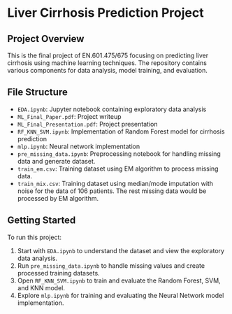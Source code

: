 # Liver Cirrhosis Prediction Project
## Project Overview
This is the final project of EN.601.475/675 focusing on predicting liver cirrhosis using machine learning techniques. The repository contains various components for data analysis, model training, and evaluation.

## File Structure
* `EDA.ipynb`: Jupyter notebook containing exploratory data analysis
* `ML_Final_Paper.pdf`: Project writeup
* `ML_Final_Presentation.pdf`: Project presentation
* `RF_KNN_SVM.ipynb`: Implementation of Random Forest model for cirrhosis prediction
* `mlp.ipynb`: Neural network implementation
* `pre_missing_data.ipynb`: Preprocessing notebook for handling missing data and generate dataset.
* `train_em.csv`: Training dataset using EM algorithm to process missing data.
* `train_mix.csv`: Training dataset using median/mode imputation with noise for the data of 106 patients. The rest missing data would be processed by EM algorithm.

## Getting Started
To run this project:
1. Start with `EDA.ipynb` to understand the dataset and view the exploratory data analysis.
2. Run `pre_missing_data.ipynb` to handle missing values and create processed training datasets.
3. Open `RF_KNN_SVM.ipynb` to train and evaluate the Random Forest, SVM, and KNN model.
4. Explore `mlp.ipynb` for training and evaluating the Neural Network model implementation.
